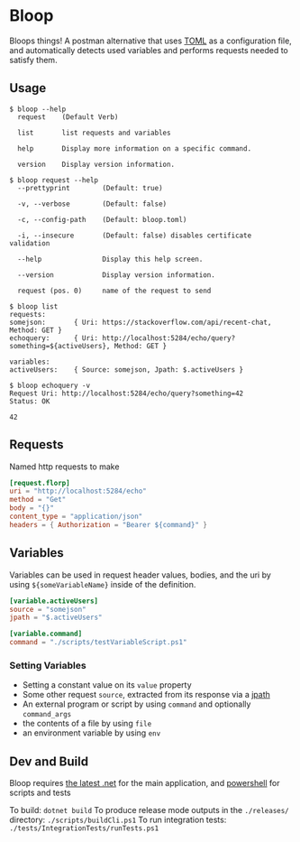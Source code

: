 # Bloop
Bloops things! A postman alternative that uses [TOML](https://toml.io) as a configuration file, and automatically detects used variables and performs requests needed to satisfy them.

## Usage

```console
$ bloop --help
  request    (Default Verb)

  list       list requests and variables

  help       Display more information on a specific command.

  version    Display version information.

$ bloop request --help
  --prettyprint        (Default: true)

  -v, --verbose        (Default: false)

  -c, --config-path    (Default: bloop.toml)

  -i, --insecure       (Default: false) disables certificate validation

  --help               Display this help screen.

  --version            Display version information.

  request (pos. 0)     name of the request to send
```

```console
$ bloop list
requests:
somejson:       { Uri: https://stackoverflow.com/api/recent-chat, Method: GET }
echoquery:      { Uri: http://localhost:5284/echo/query?something=${activeUsers}, Method: GET }

variables:
activeUsers:    { Source: somejson, Jpath: $.activeUsers }

$ bloop echoquery -v
Request Uri: http://localhost:5284/echo/query?something=42
Status: OK

42
```

## Requests
Named http requests to make
```toml
[request.florp]
uri = "http://localhost:5284/echo"
method = "Get"
body = "{}"
content_type = "application/json"
headers = { Authorization = "Bearer ${command}" }
```

## Variables
Variables can be used in request header values, bodies, and the uri by using `${someVariableName}` inside of the definition.
```toml
[variable.activeUsers]
source = "somejson"
jpath = "$.activeUsers"

[variable.command]
command = "./scripts/testVariableScript.ps1"

```

### Setting Variables
* Setting a constant value on its `value` property
* Some other request `source`, extracted from its response via a [jpath](https://tools.ietf.org/id/draft-goessner-dispatch-jsonpath-00.html#section-1.3)
* An external program or script by using `command` and optionally `command_args`
* the contents of a file by using `file`
* an environment variable by using `env`

## Dev and Build
Bloop requires [the latest .net](https://dotnet.microsoft.com/en-us/download) for the main application, and [powershell](https://github.com/PowerShell/PowerShell) for scripts and tests

To build: `dotnet build`
To produce release mode outputs in the `./releases/` directory: `./scripts/buildCli.ps1`
To run integration tests: `./tests/IntegrationTests/runTests.ps1`
